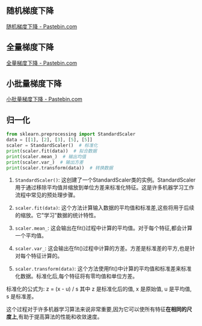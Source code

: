 ## 随机梯度下降
[随机梯度下降 - Pastebin.com](https://pastebin.com/L35dNyqP)

## 全量梯度下降
[全量梯度下降 - Pastebin.com](https://pastebin.com/QFZbJXUm)

## 小批量梯度下降
[小批量梯度下降 - Pastebin.com](https://pastebin.com/qyRUFsbE)

## 归一化

```python
from sklearn.preprocessing import StandardScaler
data = [[1], [2], [3], [5], [5]]
scaler = StandardScaler()  # 标准化
print(scaler.fit(data))  # 拟合数据
print(scaler.mean_)  # 输出均值
print(scaler.var_)  # 输出方差
print(scaler.transform(data))  # 转换数据
```

1. `StandardScaler()`: 
   这创建了一个StandardScaler类的实例。StandardScaler用于通过移除平均值并缩放到单位方差来标准化特征。这是许多机器学习工作流程中常见的预处理步骤。

2. `scaler.fit(data)`:
   这个方法计算输入数据的平均值和标准差,这些将用于后续的缩放。它"学习"数据的统计特性。

3. `scaler.mean_`:
   这会输出在fit()过程中计算的平均值。对于每个特征,都会计算一个平均值。

4. `scaler.var_`:
   这会输出在fit()过程中计算的方差。方差是标准差的平方,也是针对每个特征计算的。

5. `scaler.transform(data)`:
   这个方法使用fit()中计算的平均值和标准差来标准化数据。标准化后,每个特征将有零均值和单位方差。

标准化的公式为: z = (x - u) / s
其中 z 是标准化后的值, x 是原始值, u 是平均值, s 是标准差。

这个过程对于许多机器学习算法来说非常重要,因为它可以使所有特征**在相同的尺度上**,有助于提高算法的性能和收敛速度。
<!--stackedit_data:
eyJoaXN0b3J5IjpbMTMzMTM3Nzc0MF19
-->